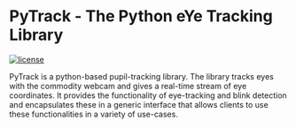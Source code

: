 # PyTrack - The Python eYe Tracking Library

[![license](https://img.shields.io/github/license/DAVFoundation/captain-n3m0.svg?style=flat-square)](https://github.com/algoasylum/PyTrack/blob/master/LICENSE)

PyTrack is a python-based pupil-tracking library. The library tracks eyes with the commodity webcam and gives a real-time stream of eye coordinates.  It provides the functionality of eye-tracking and blink detection and encapsulates these in a generic interface that allows clients to use these functionalities in a variety of use-cases. 

